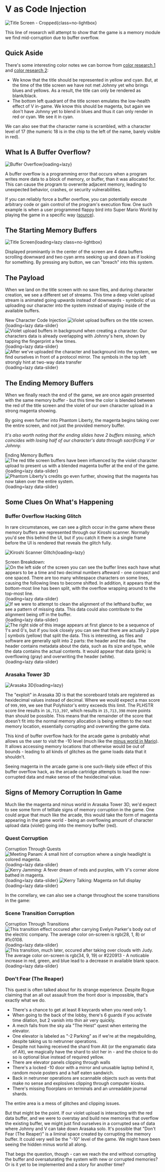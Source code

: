 # V as Code Injection

![Title Screen - Cropped](assets/oom-header.png){class=no-lightbox}

This line of research will attempt to show that the game is a memory module we
find mid-corruption due to buffer overflow.

## Quick Aside

There's some interesting color notes we can borrow from [color research
1](./theory-color-1.md) and [color research 2](./theory-color-2.md):

- We know that the title should be represented in yellow and cyan. But, at the
  time of the title screen we have not met Johnny yet who brings blues and
  yellows. As a result, the title can only be rendered as blank/black.
- The bottom left quadrant of the title screen emulates the low-health effect
  of V in-game. We know this should be magenta, but again we don't have Johnny
  yet to blend in blues and thus it can only render in red or cyan. We see it in
  cyan.

We can also see that the character name is scrambled, with a character level of
17 (the numeric 18 is in the chip to the left of the name, barely visible in
red).

## What Is A Buffer Overflow?

![Buffer Overflow](assets/oom-example.png){loading=lazy}

A buffer overflow is a programming error that occurs when a program writes more
data to a block of memory, or buffer, than it was allocated for. This can cause
the program to overwrite adjacent memory, leading to unexpected behavior,
crashes, or security vulnerabilities.

If you can reliably force a buffer overflow, you can potentially execute
arbitrary code or gain control of the program's execution flow. One such
example is when a user programmed flappy bird into Super Mario World by playing
the game in a specific way
([source](https://www.youtube.com/watch?v=hB6eY73sLV0)).

## The Starting Memory Buffers

![Title Screen](assets/oom-title.png){loading=lazy class=no-lightbox}

Displayed prominantly in the center of the screen are 4 data buffers scrolling
downward and two cyan arms seeking up and down as if looking for something. By
pressing any button, we can "breach" into this system.

## The Payload

When we land on the title screen with no save files, and during character
creation, we see a different set of streams. This time a deep violet upload
stream is animated going upwards instead of downwards - symbolic of us
uploading our character into the system instead of staying inside of the
available buffers.

New Character Code Injection
![Violet upload buffers on the title screen.](assets/oom-payload-upload.png){loading=lazy data-slider}
![Violet upload buffers in background when creating a character. Our characters data is already overlapping with Johnny's here, shown by tapping the fingerprint a few times.](assets/oom-character-creation.png){loading=lazy data-slider}
![After we've uploaded the character and background into the system, we find ourselves in front of a protocol mirror. The symbols in the top left strongly hint at two-way data transfer](assets/oom-mirror.png){loading=lazy data-slider}

## The Ending Memory Buffers

When we finally reach the end of the game, we are once again presented with the
same memory buffer - but this time the color is blended between the red of the
title screen and the violet of our own character upload in a strong magenta
showing.

By going even further into Phantom Liberty, the magenta begins taking over the
entire screen, and not just the provided memory buffer.

_It's also worth noting that the ending slides have 2 buffers missing, which
coincides with losing half of our character's data through sacrificing V or
Johnny._

Ending Memory Buffers
![The red title screen buffers have been influenced by the violet character upload to present us with a blended magenta buffer at the end of the game.](assets/oom-credits.png){loading=lazy data-slider}
![Phantom Liberty's credits go even further, showing that the magenta has now taken over the entire system.](assets/oom-phantom-liberty.png){loading=lazy data-slider}

## Some Clues On What's Happening

### Buffer Overflow Hacking Glitch

In rare circumstances, we can see a glitch occur in the game where these memory
buffers are represented through our Kiroshi scanner. Normally you'd see this
behind the UI, but if you catch it there is a single frame before the UI is
rendered that reveals the glitch fully.

![Kiroshi Scanner Glitch](assets/oom-kiroshi-glitch.jpg){loading=lazy}

Screen Breakdown:
![On the left side of the screen you can see the buffer lines each have what appears to be a time and two decimal numbers afteward - one compact and one spaced. There are too many whitespace characters on some lines, causing the following lines to become shifted. In addition, it appears that the bottom-most line has been split, with the overflow wrapping around to the top-most line.](assets/oom-hud.png){loading=lazy data-slider}
![If we were to attempt to clean the alignment of the lefthand buffer, we see a pattern of missing data. This data could also contribute to the alignment being off in the buffer.](assets/oom-kiroshi-cleaned-times.png){loading=lazy data-slider}
![The right side of this image appears at first glance to be a sequence of 1's and 0's, but if you look closely you can see that there are actually 2 pipe `|` symbols (yellow) that split the data. This is interesting, as files and software are generally split into 2 parts: the header and the data. The header contains metadata about the data, such as its size and type, while the data contains the actual contents. It would appear that data (pink) is overflowing (gray) and overwriting the header (white).](assets/oom-kiroshi-glitch-binary.png){loading=lazy data-slider}

### Arasaka Tower 3D

![Arasaka 3D](assets/oom-a3d.png){loading=lazy}

The "exploit" in Arasaka 3D is that the scoreboard totals are registered as
hexidecimal values instead of decimal. Where we would expect a max score of
`999,999`, we see that Polyhistor's entry exceeds this limit. The PLHSTR score
line results in `16,713,397`, which results in `15,713,398` more points than
should be possible. This means that the remainder of the score that doesn't fit
into the normal memory allocation is being written to the next memory location,
essentially corrupting and overwriting the game data.

This kind of buffer overflow hack for the arcade game is probably what allows
us the user to visit the -10 level (much like the [minus world in
Mario](https://en.wikipedia.org/wiki/Minus_World#:~:text=The%20Minus%20World%20is%20accessed,from%20the%20Warp%20Zone%20area.)).
It allows accessing memory locations that otherwise would be out of bounds -
leading to all kinds of glitches as the game loads data that it shouldn't.

Seeing magenta in the arcade game is one such-likely side effect of this buffer
overflow hack, as the arcade cartridge attempts to load the now-corrupted data
and make sense of the hexidecimal value.

## Signs of Memory Corruption In Game

Much like the magenta and minus world in Arasaka Tower 3D, we'd expect to see
some form of telltale signs of memory corruption in the game. One could argue
that much like the arcade, this would take the form of magenta appearing in
the game world - being an overflowing amount of character upload data (violet)
going into the memory buffer (red).

### Quest Corruption

Corruption Through Quests
![Meeting Panam: A small hint of corruption where a single headlight is colored magenta.](assets/oom-panam-1.png){loading=lazy data-slider}
![Kerry Jamming: A fever dream of reds and purples, with V's corner alone bathed in magenta.](assets/oom-kerry-1.png){loading=lazy data-slider}
![Kerry Talking: Magenta on full display](assets/oom-kerry-2.png){loading=lazy data-slider}

In the correllary, we can also see a change throughout the scene transitions in
the game:

### Scene Transition Corruption

Corruption Through Transitions
![This transition effect occured after carrying Evelyn Parker's body out of the electric company. The average color on-screen is rgb(28, 1, 8) or #1c0108.](assets/oom-transition-1.png){loading=lazy data-slider}
![This transition, much later, occured after taking over clouds with Judy. The average color on-screen is rgb(34, 9, 19) or #220913 - A noticable increase in red, green, and blue lead to a decrease in available blank space.](assets/oom-transition-2.png){loading=lazy data-slider}

### Don't Fear (The Reaper)

This quest is often talked about for its strange experience. Despite Rogue
claiming that an all out assault from the front door is impossible, that's
exactly what we do.

- There's a chance to get at least 8 keycards when you need only 1.
- When going to the back of the lobby, there's 6 guards if you activate time
  dilation, but 2 vanish into thin air very quickly.
- A mech falls from the sky ala "The Heist" quest when entering the elevator.
- One elevator is labeled as "-2 Parking" as if we're at the megabuilding,
  despite taking us to netrunner operations.
- Despite not having received the shard from Alt (or the
  engramatic data of Alt), we magically have the shard to slot her in - and the
  choice to do so is optional blue instead of required yellow.
- There are elevator panels clipping through walls
- There's a locked -10 door with a mirror and unusable laptop behind it, random
  movie posters and a half eaten sandwich.
- Back in netrunner operations are scannable objects such as vents that make no
  sense and explosives clipping through computer kiosks.
- There's missing floorplans on terminals and an unreadable journal shards.

The entire area is a mess of glitches and clipping issues.

But that might be the point. If our violet upload is interacting with the red
data buffer, and we were to overstay and build new memories that overflow the
existing buffer, we might just find ourselves in a corrupted sea of data where
Johnny and V can take down Arasaka solo. It's possible that "Don't Fear (The
Reaper)" is a liminal space created by corrupting the memory buffer. It could
very well be the "-10" level of the game. We might have been seeing the hidden
minus world all along.

That begs the question, though - can we reach the end without corrupting the
buffer and oversaturating the system with new or corrupted memories? Or is it
yet to be implemented and a story for another time?
